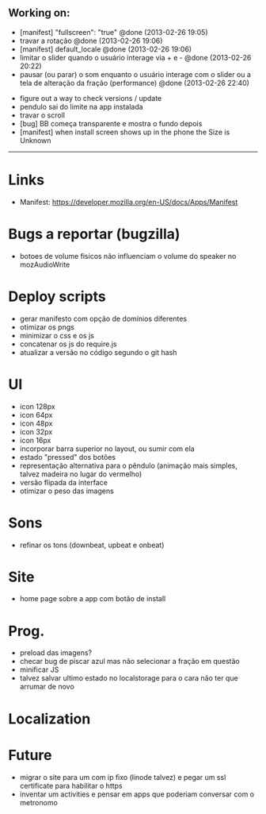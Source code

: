 
Working on:
-----------

+ [manifest] "fullscreen": "true" @done (2013-02-26 19:05)
+ travar a rotação @done (2013-02-26 19:06)
+ [manifest] default_locale @done (2013-02-26 19:06)
+ limitar o slider quando o usuário interage via + e - @done (2013-02-26 20:22)
+ pausar (ou parar) o som enquanto o usuário interage com o slider ou a tela de alteração da fração (performance) @done (2013-02-26 22:40)

- figure out a way to check versions / update
- pendulo sai do limite na app instalada
- travar o scroll
- [bug] BB começa transparente e mostra o fundo depois
- [manifest] when install screen shows up in the phone the Size is Unknown

-------------------------------------------------------------------------------

Links
=====
- Manifest: https://developer.mozilla.org/en-US/docs/Apps/Manifest

Bugs a reportar (bugzilla)
==========================
- botoes de volume fisicos não influenciam o volume do speaker no mozAudioWrite

Deploy scripts
==============
- gerar manifesto com opção de domínios diferentes
- otimizar os pngs
- minimizar o css e os js
- concatenar os js do require.js
- atualizar a versão no código segundo o git hash

UI
===

- icon 128px
- icon 64px
- icon 48px
- icon 32px
- icon 16px
- incorporar barra superior no layout, ou sumir com ela
- estado "pressed" dos botões
- representação alternativa para o pêndulo (animação mais simples, talvez madeira no lugar do vermelho)
- versão flipada da interface
- otimizar o peso das imagens

Sons
====

- refinar os tons (downbeat, upbeat e onbeat)

Site
====

- home page sobre a app com botão de install

Prog.
=====

- preload das imagens?
- checar bug de piscar azul mas não selecionar a fração em questão
- minificar JS
- talvez salvar ultimo estado no localstorage para o cara não ter que arrumar de novo


Localization
============



Future
=======
- migrar o site para um com ip fixo (linode talvez) e pegar um ssl certificate para habilitar o https
- inventar um activities e pensar em apps que poderiam conversar com o metronomo




